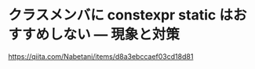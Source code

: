 クラスメンバに constexpr static はおすすめしない ― 現象と対策
====

https://qiita.com/Nabetani/items/d8a3ebccaef03cd18d81
